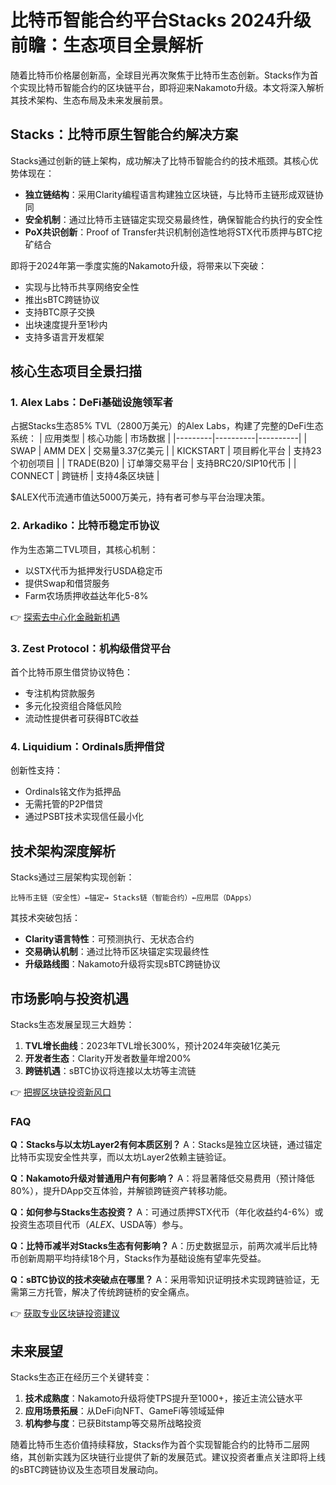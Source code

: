 # 比特币智能合约平台Stacks 2024升级前瞻：生态项目全景解析

随着比特币价格屡创新高，全球目光再次聚焦于比特币生态创新。Stacks作为首个实现比特币智能合约的区块链平台，即将迎来Nakamoto升级。本文将深入解析其技术架构、生态布局及未来发展前景。

## Stacks：比特币原生智能合约解决方案

Stacks通过创新的链上架构，成功解决了比特币智能合约的技术瓶颈。其核心优势体现在：

- **独立链结构**：采用Clarity编程语言构建独立区块链，与比特币主链形成双链协同
- **安全机制**：通过比特币主链锚定实现交易最终性，确保智能合约执行的安全性
- **PoX共识创新**：Proof of Transfer共识机制创造性地将STX代币质押与BTC挖矿结合

即将于2024年第一季度实施的Nakamoto升级，将带来以下突破：
- 实现与比特币共享网络安全性
- 推出sBTC跨链协议
- 支持BTC原子交换
- 出块速度提升至1秒内
- 支持多语言开发框架

## 核心生态项目全景扫描

### 1. Alex Labs：DeFi基础设施领军者
占据Stacks生态85% TVL（2800万美元）的Alex Labs，构建了完整的DeFi生态系统：
| 应用类型 | 核心功能 | 市场数据 |
|---------|----------|----------|
| SWAP | AMM DEX | 交易量3.37亿美元 |
| KICKSTART | 项目孵化平台 | 支持23个初创项目 |
| TRADE(B20) | 订单簿交易平台 | 支持BRC20/SIP10代币 |
| CONNECT | 跨链桥 | 支持4条区块链 |

$ALEX代币流通市值达5000万美元，持有者可参与平台治理决策。

### 2. Arkadiko：比特币稳定币协议
作为生态第二TVL项目，其核心机制：
- 以STX代币为抵押发行USDA稳定币
- 提供Swap和借贷服务
- Farm农场质押收益达年化5-8%

👉 [探索去中心化金融新机遇](https://bit.ly/okx_welcome)

### 3. Zest Protocol：机构级借贷平台
首个比特币原生借贷协议特色：
- 专注机构贷款服务
- 多元化投资组合降低风险
- 流动性提供者可获得BTC收益

### 4. Liquidium：Ordinals质押借贷
创新性支持：
- Ordinals铭文作为抵押品
- 无需托管的P2P借贷
- 通过PSBT技术实现信任最小化

## 技术架构深度解析

Stacks通过三层架构实现创新：
```
比特币主链（安全性）←锚定→ Stacks链（智能合约）←应用层（DApps）
```

其技术突破包括：
- **Clarity语言特性**：可预测执行、无状态合约
- **交易确认机制**：通过比特币区块锚定实现最终性
- **升级路线图**：Nakamoto升级将实现sBTC跨链协议

## 市场影响与投资机遇

Stacks生态发展呈现三大趋势：
1. **TVL增长曲线**：2023年TVL增长300%，预计2024年突破1亿美元
2. **开发者生态**：Clarity开发者数量年增200%
3. **跨链机遇**：sBTC协议将连接以太坊等主流链

👉 [把握区块链投资新风口](https://bit.ly/okx_welcome)

### FAQ
**Q：Stacks与以太坊Layer2有何本质区别？**
A：Stacks是独立区块链，通过锚定比特币实现安全性共享，而以太坊Layer2依赖主链验证。

**Q：Nakamoto升级对普通用户有何影响？**
A：将显著降低交易费用（预计降低80%），提升DApp交互体验，并解锁跨链资产转移功能。

**Q：如何参与Stacks生态投资？**
A：可通过质押STX代币（年化收益约4-6%）或投资生态项目代币（$ALEX、$USDA等）参与。

**Q：比特币减半对Stacks生态有何影响？**
A：历史数据显示，前两次减半后比特币创新周期平均持续18个月，Stacks作为基础设施有望率先受益。

**Q：sBTC协议的技术突破点在哪里？**
A：采用零知识证明技术实现跨链验证，无需第三方托管，解决了传统跨链桥的安全痛点。

👉 [获取专业区块链投资建议](https://bit.ly/okx_welcome)

## 未来展望

Stacks生态正在经历三个关键转变：
1. **技术成熟度**：Nakamoto升级将使TPS提升至1000+，接近主流公链水平
2. **应用场景拓展**：从DeFi向NFT、GameFi等领域延伸
3. **机构参与度**：已获Bitstamp等交易所战略投资

随着比特币生态价值持续释放，Stacks作为首个实现智能合约的比特币二层网络，其创新实践为区块链行业提供了新的发展范式。建议投资者重点关注即将上线的sBTC跨链协议及生态项目发展动向。